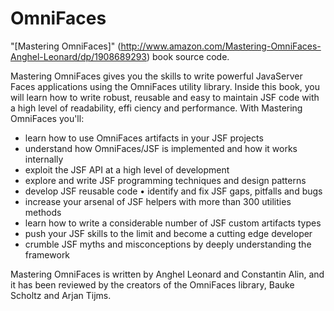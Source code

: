 # OmniFaces
"[Mastering OmniFaces]" (http://www.amazon.com/Mastering-OmniFaces-Anghel-Leonard/dp/1908689293) book source code.

Mastering OmniFaces gives you the skills to write powerful JavaServer Faces applications using the OmniFaces utility library.
Inside this book, you will learn how to write robust, reusable and easy to maintain JSF code with a high level of readability, effi ciency and performance. With Mastering OmniFaces you'll:

 * learn how to use OmniFaces artifacts in your JSF projects
 * understand how OmniFaces/JSF is implemented and how it works internally
 * exploit the JSF API at a high level of development
 * explore and write JSF programming techniques and design patterns
 * develop JSF reusable code • identify and fix JSF gaps, pitfalls and bugs
 * increase your arsenal of JSF helpers with more than 300 utilities methods
 * learn how to write a considerable number of JSF custom artifacts types
 * push your JSF skills to the limit and become a cutting edge developer
 * crumble JSF myths and misconceptions by deeply understanding the framework 
 
 Mastering OmniFaces is written by Anghel Leonard and Constantin Alin, and it has been reviewed by the creators of the OmniFaces library, Bauke Scholtz and Arjan Tijms.
